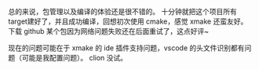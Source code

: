总的来说，包管理以及编译的体验还是很不错的。
十分钟就把这个项目所有target建好了，并且成功编译，回想初次使用 cmake，感觉 xmake 还蛮友好。
下载 github 某个包因为网络问题失败还在后面重试了，这点好评~

现在的问题可能在于 xmake 的 ide 插件支持问题，vscode 的头文件识别都有问题（可能是我配置问题）。
clion 没试。